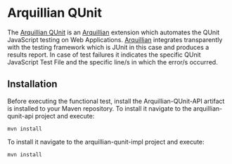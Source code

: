 # Arquillian QUnit
The [Arquillian QUnit](https://github.com/tolis-e/arquillian-qunit) is an [Arquillian](http://arquillian.org/) extension which automates the QUnit JavaScript testing on Web Applications. [Arquillian](http://arquillian.org/) integrates transparently with the testing framework which is JUnit in this case and produces a results report. In case of test failures it indicates the specific QUnit JavaScript Test File and the specific line/s in which the error/s occurred.

## Installation
Before executing the functional test, install the Arquillian-QUnit-API artifact is installed to your Maven repository.
To install it navigate to the arquillian-qunit-api project and execute:

    mvn install
    
To install it navigate to the arquillian-qunit-impl project and execute:

    mvn install